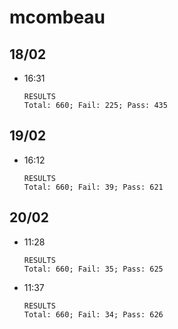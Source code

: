 # mcombeau
## 18/02
- 16:31
	```mcombeau
	RESULTS
	Total: 660; Fail: 225; Pass: 435
	```
## 19/02
- 16:12
    ```mcombeau
    RESULTS
    Total: 660; Fail: 39; Pass: 621
    ```
## 20/02 
- 11:28
    ```mcombeau
    RESULTS
    Total: 660; Fail: 35; Pass: 625
    ```
- 11:37
    ```mcombeau
    RESULTS
    Total: 660; Fail: 34; Pass: 626
    ```
